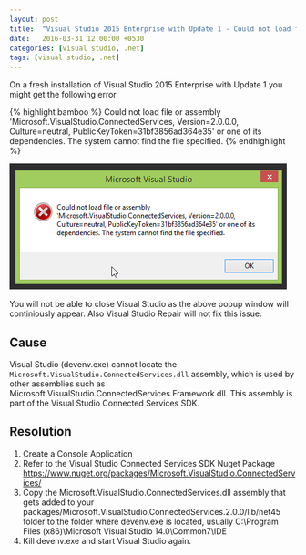 ```yaml
---
layout: post
title:  "Visual Studio 2015 Enterprise with Update 1 - Could not load file or assembly Microsoft.VisualStudio.ConnectedServices, Version=2.0.0.0"
date:   2016-03-31 12:00:00 +0530
categories: [visual studio, .net]
tags: [visual studio, .net]
---
```


On a fresh installation of Visual Studio 2015 Enterprise with Update 1 you might get the following error

{% highlight bamboo %}
Could not load file or assembly 
'Microsoft.VisualStudio.ConnectedServices, Version=2.0.0.0,
Culture=neutral, PublicKeyToken=31bf3856ad364e35' or one of its
dependencies. The system cannot find the file specified.
{% endhighlight %}


![Visual Studio Error Message](/img/posts/Microsoft.VisualStudio.ConnectedServices.Error.png)

You will not be able to close Visual Studio as the above popup window will continiously appear. Also Visual Studio Repair will not fix this issue.

## Cause
Visual Studio (devenv.exe) cannot locate the ```Microsoft.VisualStudio.ConnectedServices.dll``` assembly, which is used by other assemblies such as Microsoft.VisualStudio.ConnectedServices.Framework.dll. This assembly is part of the Visual Studio Connected Services SDK.

## Resolution
1. Create a Console Application
2. Refer to the Visual Studio Connected Services SDK Nuget Package https://www.nuget.org/packages/Microsoft.VisualStudio.ConnectedServices/
3. Copy the Microsoft.VisualStudio.ConnectedServices.dll assembly that gets added to your packages/Microsoft.VisualStudio.ConnectedServices.2.0.0/lib/net45 folder to the folder where devenv.exe is located, usually C:\Program Files (x86)\Microsoft Visual Studio 14.0\Common7\IDE
4. Kill devenv.exe and start Visual Studio again.
